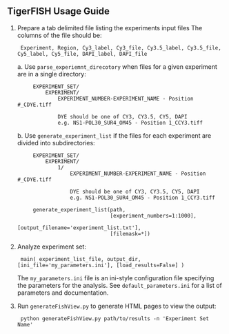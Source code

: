 TigerFISH Usage Guide
---------------------

1. Prepare a tab delimited file listing the experiments input files
    The columns of the file should be: 

        Experiment, Region, Cy3_label, Cy3_file, Cy3.5_label, Cy3.5_file, Cy5_label, Cy5_file, DAPI_label, DAPI_file

    a. Use `parse_experiemnt_direcotory` when files for a given experiment are in a single directory:

            EXPERIMENT_SET/
                EXPERIMENT/
                    EXPERIMENT_NUMBER-EXPERIMENT_NAME - Position #_CDYE.tiff
                  
                    DYE should be one of CY3, CY3.5, CY5, DAPI
                    e.g. NS1-POL30_SUR4_OM45 - Position 1_CCY3.tiff

       
    b. Use `generate_experiment_list` if the files for each experiment are divided into subdirectories:

            EXPERIMENT_SET/
                EXPERIMENT/
                    1/
                        EXPERIMENT_NUMBER-EXPERIMENT_NAME - Position #_CDYE.tiff
                        
                        DYE should be one of CY3, CY3.5, CY5, DAPI
                        e.g. NS1-POL30_SUR4_OM45 - Position 1_CCY3.tiff

            generate_experiment_list(path, 
                                     [experiment_numbers=1:1000],
                                     [output_filename='experiment_list.txt'], 
                                     [filemask=*])

2. Analyze experiment set:

        main( experiment_list_file, output_dir, [ini_file='my_parameters.ini'], [load_results=False] )

    The `my_parameters.ini` file is an ini-style configuration file specifying
    the parameters for the analysis. See `default_parameters.ini` for a list of
    parameters and documentation.

3. Run `generateFishView.py` to generate HTML pages to view the output:

        python generateFishView.py path/to/results -n 'Experiment Set Name'
